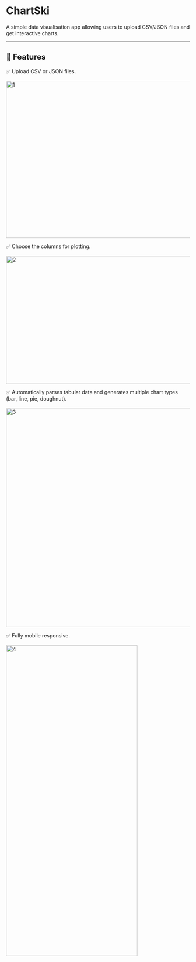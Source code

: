 # ChartSki

A simple data visualisation app allowing users to upload CSV/JSON files and get interactive charts.

---

## 🚀 Features

✅ Upload CSV or JSON files.
<br><br>
<img width="1030" height="430" alt="1" src="https://github.com/user-attachments/assets/a81a418e-d920-4809-ba70-06c0d56d3900" />
<br>

✅ Choose the columns for plotting.
<br><br>
<img width="1030" height="350" alt="2" src="https://github.com/user-attachments/assets/27e4ce43-ac94-400b-ae8c-902db92a055c" />
<br>

✅ Automatically parses tabular data and generates multiple chart types (bar, line, pie, doughnut).
<br><br>
<img width="1030" height="600" alt="3" src="https://github.com/user-attachments/assets/df7815c2-9dc4-46b9-b302-798350e1d86c" />
<br>

✅ Fully mobile responsive.
<br><br>
<img width="360" height="850" alt="4" src="https://github.com/user-attachments/assets/e19b9564-abb5-471d-a8cd-726314f428c2" />
